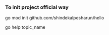 ### To init project official way

go mod init github.com/shindekalpesharun/hello

go help topic_name
